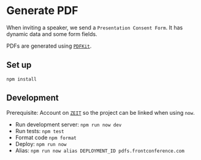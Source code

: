 # Generate PDF

When inviting a speaker, we send a `Presentation Consent Form`. It has dynamic data and some form fields.

PDFs are generated using [`PDFKit`](https://github.com/foliojs/pdfkit).

## Set up

`npm install`

## Development

Prerequisite: Account on [`ZEIT`](https://zeit.co/signup) so the project can be linked when using `now`.

- Run development server: `npm run now dev`
- Run tests: `npm test`
- Format code `npm format`
- Deploy: `npm run now`
- Alias: `npm run now alias DEPLOYMENT_ID pdfs.frontconference.com`
